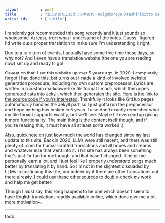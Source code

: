 ```yaml
---
layout          : post
title           : "恋心よあたしにきっと幸あれ・Koigokoroyo Atashinikitto Sachiare・Wish you Happiness My Love!"
artist_ids      : ['softly']
---
```


I randomly got recommended this song recently and it just sounds so wholesome! At least, from what I understand of the lyrics. Guess I figured I'd write out a proper translation to make sure I'm understanding it right.

Due to a rare turn of events, I actually have some free time these days, so why not? And I even have a translation website (the one you are reading now) set up and ready to go!

Caveat on that: I set this website up over 5 years ago, in 2020. I completely forgot I had done this, but turns out I made a kind-of involved website generation procedure, including my own custom preprocessor.
Lyrics are written in a custom markdown-like file format I made, which then pipes generated data into [Jekyll](https://jekyllrb.com/), which then generates the site. [Here is the link to the source code if you're interested](https://github.com/pixelchai/translation/tree/24d37310e32bec4614d8f3a43cbb7d9a1dda40e7).
Thankfully it looks like GitHub pages automatically handles the Jekyll part, so I just gotta run the preprocessor and hope nothing has broken in 5 years. I also don't exactly remember what my file format supports exactly, but we'll see. Maybe I'll even end up giving it more functionality.
The main thing is the content itself though, and if you're reading this, it must have all at least sorta worked :)

Also, quick note on just how much the world has changed since my last update to this site. Back in 2020, LLMs were still nacent, and there was still plenty of room for human-crafted translations and all hopes and dreams and whatever else that went into it.
This site has always been something that's just for fun for me though, and that hasn't changed.
It helps me personally learn a lot, and I just feel like I properly _understand_ songs much better by translating it by hand.
So I'm not in the slightest dissuaded by LLMs in continuing this site, nor indeed by if there are other translations out there already.
I could use these other sources to double-check my work and help me get better!

Though I must say, this song happens to be one which doesn't seem to have English translations readily available online, which does give me a bit more motivation~.

---

<div class="lyrics">
<div class="lyrics-section">
<p class="lyrics-translation">
todo
</p>
</div>
</div>
